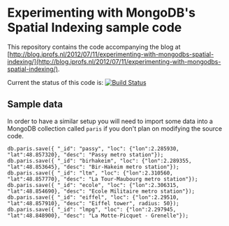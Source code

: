 Experimenting with MongoDB's Spatial Indexing sample code
=========================================================

This repository contains the code accompanying the blog at [http://blog.iprofs.nl/2012/07/11/experimenting-with-mongodbs-spatial-indexing/](http://blog.iprofs.nl/2012/07/11/experimenting-with-mongodbs-spatial-indexing/).

Current the status of this code is: [![Build Status](https://travis-ci.org/dgressmann/mongodb-geo-test.png?branch=master)](https://travis-ci.org/dgressmann/mongodb-geo-test)

Sample data
-----------
In order to have a similar setup you will need to import some data into a MongoDB collection called `paris` if you don't plan on modifying the source code.

    db.paris.save({ "_id": "passy", "loc": {"lon":2.285930, "lat":48.857320}, "desc": "Passy metro station"});
    db.paris.save({ "_id": "birhakeim", "loc": {"lon":2.289355, "lat":48.853645}, "desc": "Bir-Hakeim metro station"});
    db.paris.save({ "_id": "ltm", "loc": {"lon":2.310560, "lat":48.857770}, "desc": "La Tour-Maubourg metro station"});
    db.paris.save({ "_id": "ecole", "loc": {"lon":2.306315, "lat":48.854690}, "desc": "Ecole Militaire metro station"});
    db.paris.save({ "_id": "eiffel", "loc": {"lon":2.29510, "lat":48.857910}, "desc": "Eiffel tower", radius: 50});
    db.paris.save({ "_id": "lmpg", "loc": {"lon":2.297945, "lat":48.848900}, "desc": "La Motte-Picquet - Grenelle"});

